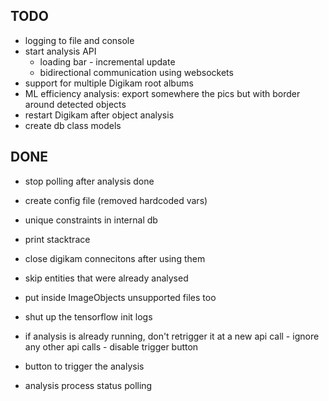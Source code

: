 ## TODO
- logging to file and console
- start analysis API    
    - loading bar - incremental update
    - bidirectional communication using websockets
- support for multiple Digikam root albums
- ML efficiency analysis: export somewhere the pics but with border around  detected objects
- restart Digikam after object analysis
- create db class models

## DONE
- stop polling after analysis done
- create config file (removed hardcoded vars)
- unique constraints in internal db
- print stacktrace
- close digikam connecitons after using them
- skip entities that were already analysed
- put inside ImageObjects unsupported files too
- shut up the tensorflow init logs

- if analysis is already running, don't retrigger it at a new api call 
        - ignore any other api calls
        - disable trigger button
- button to trigger the analysis
- analysis process status polling